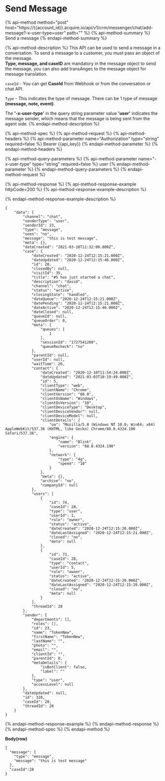 # Send Message

{% api-method method="post" host="https://{{account\_id}}.acquire.io/api/v1/crm/messenger/chat/add-message?-x-user-type=user" path="" %}
{% api-method-summary %}
Send a message
{% endapi-method-summary %}

{% api-method-description %}
 This API can be used to send a message in a conversation. To send a message to a customer, you must pass an object of the message.  
**Type, message, and caseID** are mandatory in the message object to send the message, you can also add transAngec to the message object for message translation.  
  
`caseId` - You can get **CaseId** from Webhook or from the conversation or chat API.  
  
`Type` - This indicates the type of message. There can be 1 type of message **\(message, note, event\)**.  
  
The **'-x-user-type'** in the query string parameter value **'user'** indicates the message sender, which means that the message is being sent from the agent side.
{% endapi-method-description %}

{% api-method-spec %}
{% api-method-request %}
{% api-method-headers %}
{% api-method-parameter name="Authorization" type="string" required=false %}
Bearer {{api\_key}}
{% endapi-method-parameter %}
{% endapi-method-headers %}

{% api-method-query-parameters %}
{% api-method-parameter name="-x-user-type" type="string" required=false %}
user
{% endapi-method-parameter %}
{% endapi-method-query-parameters %}
{% endapi-method-request %}

{% api-method-response %}
{% api-method-response-example httpCode=200 %}
{% api-method-response-example-description %}

{% endapi-method-response-example-description %}

```
{
    "data": {
        "channel": "chat",
        "senderType": "user",
        "senderId": 23,
        "type": "message",
        "seen": "no",
        "message": "this is test message",
        "meta": {},
        "dateCreated": "2021-03-10T11:32:00.000Z",
        "case": {
            "dateCreated": "2020-12-24T12:15:21.000Z",
            "dateUpdated": "2020-12-24T12:15:46.000Z",
            "id": 28,
            "closedBy": null,
            "visitId": 35,
            "title": "#5 has just started a chat",
            "description": "dassd",
            "channel": "chat",
            "status": "active",
            "closingState": "handled",
            "dateQueue": "2020-12-24T12:15:21.000Z",
            "datePending": "2020-12-24T12:15:21.000Z",
            "dateActive": "2020-12-24T12:15:46.000Z",
            "dateClosed": null,
            "queueId": null,
            "queueOrder": 0,
            "meta": {
                "queues": [
                    1
                ],
                "sessionId": "1727541200",
                "queueRecheck": "no"
            },
            "parentId": null,
            "userId": null,
            "waitTime": 26,
            "contact": {
                "dateCreated": "2020-12-10T11:54:24.000Z",
                "dateUpdated": "2021-03-03T10:19:49.000Z",
                "id": 5,
                "clientType": "web",
                "clientName": "Chrome",
                "clientVersion": "88.0",
                "clientOsName": "Windows",
                "clientOsVersion": "10",
                "clientDeviceType": "Desktop",
                "clientDeviceVendor": null,
                "clientDeviceModel": null,
                "clientDetails": {
                    "ua": "Mozilla/5.0 (Windows NT 10.0; Win64; x64) AppleWebKit/537.36 (KHTML, like Gecko) Chrome/88.0.4324.190 Safari/537.36",
                    "engine": {
                        "name": "Blink",
                        "version": "88.0.4324.190"
                    },
                    "network": {
                        "type": "4g",
                        "speed": "18"
                    }
                },
                "meta": {},
                "archive": "no",
                "companyId": null
            },
            "users": [
                {
                    "id": 74,
                    "caseId": 28,
                    "type": "user",
                    "userId": 1,
                    "role": "owner",
                    "status": "active",
                    "dateCreated": "2020-12-24T12:15:20.000Z",
                    "dateLastAssigned": "2020-12-24T12:15:21.000Z",
                    "closed": "no",
                    "meta": null
                },
                {
                    "id": 73,
                    "caseId": 28,
                    "type": "contact",
                    "userId": 5,
                    "role": "owner",
                    "status": "active",
                    "dateCreated": "2020-12-24T12:15:20.000Z",
                    "dateLastAssigned": "2020-12-24T12:15:20.000Z",
                    "closed": "no",
                    "meta": null
                }
            ],
            "threadId": 28
        },
        "sender": {
            "departments": [],
            "roles": [],
            "id": 23,
            "name": "TokenNew",
            "firstName": "TokenNew",
            "lastName": "",
            "photo": "",
            "email": "",
            "clientId": "",
            "parentId": 0,
            "metaDetails": {
                "isBotClient": false,
                "label": ""
            },
            "type": "user",
            "accessLevel": null
        },
        "dateUpdated": null,
        "id": 328,
        "caseId": 28,
        "threadId": 28
    }
}
```
{% endapi-method-response-example %}
{% endapi-method-response %}
{% endapi-method-spec %}
{% endapi-method %}

**Body\(row\)**

```text
{
  "message": {
    "type": "message",
    "message": "this is test message"
  },
  "caseId":28
}
```

